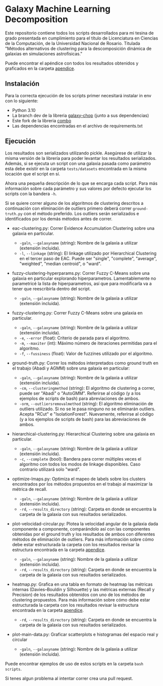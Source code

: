 # Galaxy Machine Learning Decomposition
Este repositorio contiene todos los scripts desarrollados para mi tesina de grado presentada en cumplimiento para el título de Licenciatura en Ciencias de la Computación, de la Universidad Nacional de Rosario. Titulada "Métodos alternativos de clustering para la descomposición dinámica de galaxias en simulaciones astrofísicas."

Puede encontrar el apéndice con todos los resultados obtenidos y graficados en la carpeta [apendice]().

## Instalación
Para la correcta ejecución de los scripts primer necesitará instalar in env con lo siguiente:
- Python 3.10
- La branch dev de la libreria [galaxy-chop](https://github.com/vcristiani/galaxy-chop/tree/dev) (junto a sus dependencias)
- Este fork de la libreria [combo](https://github.com/originalnicodr/combo)
- Las dependencias encontradas en el archivo de requirements.txt

## Ejecución
Los resultados son serializados utilizando pickle. Asegúrese de utilizar la misma versión de la librería para poder levantar los resultados serializados. Además, si se ejecuta un script con una galaxia pasada como parámetro esta debe existir en la carpeta `tests/datasets` encontrada en la misma locación que el script en sí.

Ahora una pequeña descripción de lo que se encarga cada script. Para más información sobre cada parámetro y sus valores por defecto ejecutar los scripts con la bandera `-h`.

Si se quiere correr alguno de los algoritmos de clustering descritos a continuación con eliminación de outliers primero deberá correr `ground-truth.py` con el método preferido. Los outliers serán serializados e identificados por los demás métodos antes de correr.

- eac-clustering.py: Correr Evidence Accumulation Clustering sobre una galaxia en particular.
	- `-galn`, `--galaxyname` (string): Nombre de la galaxia a utilizar (extensión incluida).
	- `-l`, `--linkage` (string): El linkage utilizado por Hierarchical Clustering en el tercer paso de EAC. Puede ser "single", "complete", "average", "weighted", "median centroid", o "ward".
- fuzzy-clustering-hyperparams.py: Correr Fuzzy C-Means sobre una galaxia en particular explorando hiperparametros. Lamentablemente no parametricé la lista de hiperparametros, así que para modificarla va a tener que reescribirla dentro del script.
	- `-galn`, `--galaxyname` (string): Nombre de la galaxia a utilizar (extensión incluida).
- fuzzy-clustering.py: Correr Fuzzy C-Means sobre una galaxia en particular.
	- `-galn`, `--galaxyname` (string): Nombre de la galaxia a utilizar (extensión incluida).
	- `-e`, `--error` (float): Criterio de parada para el algoritmo.
	- `-m`, `--maxiter` (int): Máximo número de iteraciones permitidas para el algoritmo.
	- `-f`, `--fussiness` (float): Valor de fuzzines utilizado por el algoritmo.
- ground-truth.py: Correr los métodos interpretados como ground truth en el trabajo (Abadi y AGMM) sobre una galaxia en particular:
	- `-galn`, `--galaxyname` (string): Nombre de la galaxia a utilizar (extensión incluida).
	- `-cm`, `--clusteringmethod` (string): El algoritmo de clustering a correr, puede ser "Abadi" o "AutoGMM". Referirse al código (y a los ejemplos de scripts de bash) para abreviaciones de ambos.
	- `-orm`, `--outliersremovalmethod` (string): El algoritmo eliminación de outliers utilizado. Si no se le pasa ninguno no se eliminarán outliers. Acepta "RCut" e "IsolationForest". Nuevamente, referirse al código (y a los ejemplos de scripts de bash) para las abreviaciones de ambos.
- hierarchical-clustering.py: Hierarchical Clustering sobre una galaxia en particular.
	- `-galn`, `--galaxyname` (string): Nombre de la galaxia a utilizar (extensión incluida).
	- `-c`, `--complete` (bool): Bandera para correr múltiples veces el algoritmo con todos los modos de linkage disponibles. Caso contrario utilizará solo "ward".
- optimize-lmaps.py: Optimiza el mapeo de labels sobre los clusters encontrados por los métodos propuestos en el trabajo al maximizar la métrica de recall.
	- `-galn`, `--galaxyname` (string): Nombre de la galaxia a utilizar (extensión incluida).
	- `-rd`, `--results_directory` (string): Carpeta en donde se encuentra la carpeta de la galaxia con sus resultados serializados.
- plot-velocidad-circular.py: Plotea la velocidad angular de la galaxia dada componente a componente, comparándolo así con las componentes obtenidas por el ground truth y los resultados de ambos con diferentes métodos de eliminación de outliers. Para más información sobre cómo debe estar estructurada la carpeta con los resultados revisar la estructura encontrada en la carpeta [apendice]().
	- `-galn`, `--galaxyname` (string): Nombre de la galaxia a utilizar (extensión incluida).
	- `-rd`, `--results_directory` (string): Carpeta en donde se encuentra la carpeta de la galaxia con sus resultados serializados.
- heatmap.py: Grafica en una tabla en formato de heatmap las métricas internas (Davies–Bouldin y Silhouette) y las métricas externas (Recall y Precision) de los resultados obtenidos con uno de los métodos de clustering propuestos. Para más información sobre cómo debe estar estructurada la carpeta con los resultados revisar la estructura encontrada en la carpeta [apendice]().
	- `-rd`, `--results_directory` (string): Carpeta en donde se encuentra la carpeta de la galaxia con sus resultados serializados.

- plot-main-data.py: Graficar scatterplots e histogramas del espacio real y circular
	- `-galn`, `--galaxyname` (string): Nombre de la galaxia a utilizar (extensión incluida).

Puede encontrar ejemplos de uso de estos scripts en la carpeta `bash scripts`.

Si tenes algun problema al intentar correr crea una pull request.
